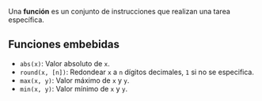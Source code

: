 Una **función** es un conjunto de instrucciones que realizan una tarea específica.

## Funciones embebidas

- `abs(x)`: Valor absoluto de `x`.
- `round(x, [n])`: Redondear `x` a `n` dígitos decimales, `1` si no se especifica.
- `max(x, y)`: Valor máximo de `x` y `y`.
- `min(x, y)`: Valor mínimo de `x` y `y`.